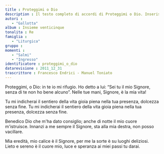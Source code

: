 ```yaml
--- 
title : Proteggimi o Dio
description : Il testo completo di accordi di Proteggimi o Dio. Inseriscila nel tuo canzoniere!
autori : 
   - "Gallotta"
album : Insieme venticinque
tonalita : Re
famiglia : 
   - "Liturgica"
gruppo : 
momenti : 
   - "Salmi"
   - "Ingresso"
identificatore : proteggimi_o_dio
datarevisione : 2011_12_31
trascrittore : Francesco Endrici - Manuel Toniato
--- 
```




Proteggimi, o Dio: in te io mi rifugio.
Ho detto a lui: “Sei tu il mio Signore,
senza di te non ho bene alcuno”.
Nelle tue mani, Signore, è la mia vita!


Tu mi indicherai il sentiero della vita
gioia piena nella tua presenza,
dolcezza senza fine.
Tu mi indicherai il sentiero della vita
gioia piena nella tua presenza,
dolcezza senza fine.


Benedico Dio che m'ha dato consiglio;
anche di notte il mio cuore m'istruisce.
Innanzi a me sempre il Signore,
sta alla mia destra, non posso vacillare.


Mia eredità, mio calice è il Signore,
per me la sorte è su luoghi deliziosi.
Lieto e sereno è il cuore mio,
luce e speranza ai miei passi tu darai.


